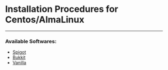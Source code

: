 # Installation Procedures for Centos/AlmaLinux
---

### Available Softwares:

* [Spigot]()
* [Bukkit]()
* [Vanilla]()